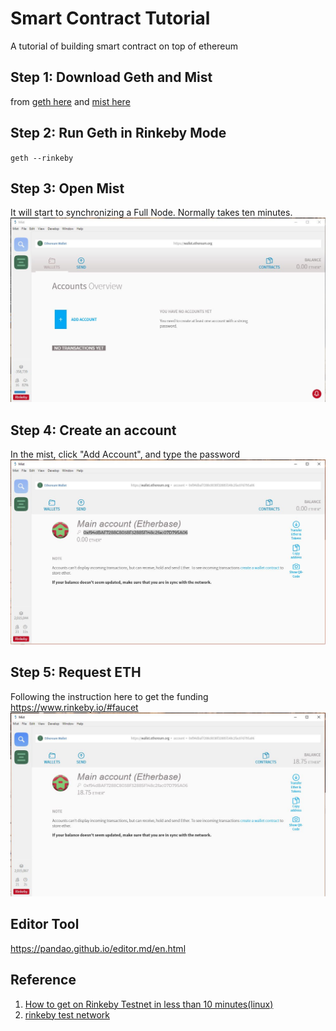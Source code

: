 # Smart Contract Tutorial
A tutorial of building smart contract on top of ethereum

##  Step 1: Download Geth and Mist
from [geth here](https://geth.ethereum.org/downloads/ "here") and [mist here](https://github.com/ethereum/mist/releases "here")

## Step 2: Run Geth in Rinkeby Mode
`geth --rinkeby`

## Step 3: Open Mist
It will start to synchronizing a Full Node. Normally takes ten minutes.
[![](/assets/create%20account.JPG)](https://github.com/codingtmd/smartcontracttutorial/blob/master/assets/create%20account.JPG)

## Step 4: Create an account
In the mist, click "Add Account", and type the password
[![](/assets/Rinkeby%20Account.JPG)](https://github.com/codingtmd/smartcontracttutorial/blob/master/assets/Rinkeby%20Account.JPG)

## Step 5: Request ETH
Following the instruction here to get the funding
https://www.rinkeby.io/#faucet
[![](/assets/Funded%20Account.JPG)](https://github.com/codingtmd/smartcontracttutorial/blob/master/assets/Funded%20Account.JPG)

## Editor Tool
https://pandao.github.io/editor.md/en.html

## Reference
1. [How to get on Rinkeby Testnet in less than 10 minutes(linux)](https://gist.github.com/cryptogoth/10a98e8078cfd69f7ca892ddbdcf26bc "How to get on Rinkeby Testnet in less than 10 minutes(linux)")
2. [rinkeby test network](https://www.rinkeby.io "rinkeby test network")